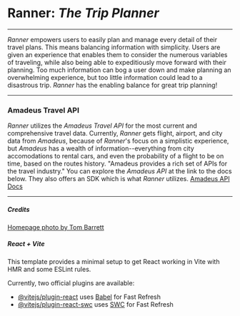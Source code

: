 # Ranner: *The Trip Planner*

 ----

*Ranner* empowers users to easily plan and manage every detail of their travel plans. This means balancing information with simplicity. Users are given an experience that enables them to consider the numerous variables of traveling, while also being able to expeditiously move forward with their planning. Too much information can bog a user down and make planning an overwhelming experience, but too little information could lead to a disastrous trip. *Ranner* has the enabling balance for great trip planning! 

---

### Amadeus Travel API
*Ranner* utilizes the *Amadeus Travel API* for the most current and comprehensive travel data. Currently, *Ranner* gets flight, airport, and city data from *Amadeus*, because of *Ranner*'s focus on a simplistic experience, but *Amadeus* has a wealth of information--everything from city accomodations to rental cars, and even the probability of a flight to be on time, based on the routes history. 
"Amadeus provides a rich set of APIs for the travel industry."
You can explore the *Amadeus API* at the link to the docs below. They also offers an SDK which is what *Ranner* utilizes. 
[Amadeus API Docs](https://developers.amadeus.com/self-service/apis-docs)

---

##### Credits

[Homepage photo by Tom Barrett](https://unsplash.com/photos/airplane-on-sky-during-golden-hour-M0AWNxnLaMw?utm_content=creditShareLink&utm_medium=referral&utm_source=unsplash)

##### React + Vite

This template provides a minimal setup to get React working in Vite with HMR and some ESLint rules.

Currently, two official plugins are available:

- [@vitejs/plugin-react](https://github.com/vitejs/vite-plugin-react/blob/main/packages/plugin-react/README.md) uses [Babel](https://babeljs.io/) for Fast Refresh
- [@vitejs/plugin-react-swc](https://github.com/vitejs/vite-plugin-react-swc) uses [SWC](https://swc.rs/) for Fast Refresh
